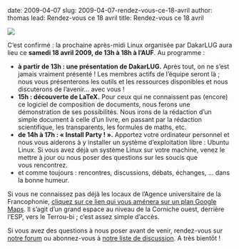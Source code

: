 date: 2009-04-07
slug: 2009-04-07-rendez-vous-ce-18-avril
author: thomas
lead: Rendez-vous ce 18 avril
title: Rendez-vous ce 18 avril


[![](http://dakarlug.org/blog/wp-content/uploads/2009/04/affiche-apres-midi-linux-18-avril-2009.png)](http://dakarlug.org/blog/wp-content/uploads/2009/04/affiche-apres-midi-linux-18-avril-2009.pdf)

    

C’est confirmé : la prochaine après-midi Linux organisée par DakarLUG aura lieu ce **samedi 18 avril 2009, de 13h à 18h à l’<span class="caps">AUF</span>**. Au programme&nbsp;:

*   **à partir de 13h : une présentation de DakarLUG.**
Après tout, on ne s’est jamais vraiment présenté ! Les membres actifs
de l’équipe seront là ; nous vous présenterons les outils et les
ressources disponibles et nous discuterons de l’avenir… avec vous&nbsp;!
*   **15h : découverte de LaTeX.** Pour ceux qui ne
connaissent pas (encore) ce logiciel de composition de documents, nous
ferons une démonstration de ses possibilités. Nous irons de la
rédaction d’un simple document à celle d’un livre, en passant par la
rédaction scientifique, les transparents, les formules de maths,&nbsp;etc.
*   **de 14h à 17h : « Install Party ! ».** Apportez votre
ordinateur personnel et nous vous aiderons à y installer un système
d’exploitation libre : Ubuntu Linux. Si vous avez déjà un système Linux
sur votre machine, venez le mettre à jour ou nous poser des questions
sur les soucis que vous&nbsp;rencontrez.
*   et comme toujours : rencontres, discussions, débats, échanges, … dans la bonne&nbsp;humeur.

Si vous ne connaissez pas déjà les locaux de l’Agence universitaire de la Francophonie, [cliquez sur ce lien qui vous aménera sur un plan Google Maps](http://maps.google.com/maps?f=q&amp;source=s_q&amp;hl=fr&amp;geocode=&amp;q=&amp;ie=UTF8&amp;ll=14.679327,-17.467934&amp;spn=0.00397,0.005997&amp;t=h&amp;z=18). Il s’agit d’un grand espace au niveau de la Corniche ouest, derrière l’<span class="caps">ESP</span>, vers le Terrou-bi ; c’est assez simple&nbsp;d’accès.

Si vous avez des questions à nous poser avant de venir, rendez-vous sur [notre forum](http://dakarlug.org/forum) ou abonnez-vous à [notre liste de discussion](http://dakarlug.org/liste). A très bientôt&nbsp;!

    